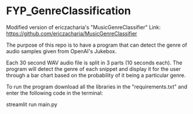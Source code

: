 # FYP_GenreClassification
Modified version of ericzacharia's "MusicGenreClassifier" 
Link: https://github.com/ericzacharia/MusicGenreClassifier


The purpose of this repo is to have a program that can detect the genre of audio samples given from OpenAI's Jukebox.

Each 30 second WAV audio file is split in 3 parts (10 seconds each).
The program will detect the genre of each snippet and display it for the user through a bar chart based on the probability of it being a particular genre.


To run the program download all the libraries in the "requirements.txt" and enter the following code in the terminal:

streamlit run main.py
